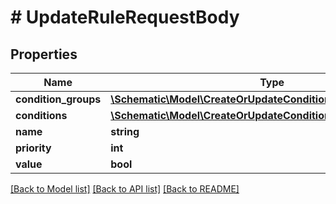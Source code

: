 # # UpdateRuleRequestBody

## Properties

Name | Type | Description | Notes
------------ | ------------- | ------------- | -------------
**condition_groups** | [**\Schematic\Model\CreateOrUpdateConditionGroupRequestBody[]**](CreateOrUpdateConditionGroupRequestBody.md) |  |
**conditions** | [**\Schematic\Model\CreateOrUpdateConditionRequestBody[]**](CreateOrUpdateConditionRequestBody.md) |  |
**name** | **string** |  |
**priority** | **int** |  |
**value** | **bool** |  |

[[Back to Model list]](../../README.md#models) [[Back to API list]](../../README.md#endpoints) [[Back to README]](../../README.md)
